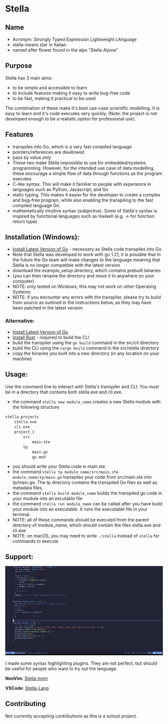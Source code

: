 # Stella

## Name

- Acronym: Strongly Typed Expression Lightweight LAnguage
- stella means star in Italian
- named after flower found in the alps "Stella Alpina"

## Purpose

Stella has 3 main aims:

- to be simple and accessible to learn
- to include features making it easy to write bug-free code
- to be fast, making it practical to be used

The combination of these make it's best use-case scientific modelling. It is easy to learn and it's code executes very quickly. (Note: the project is not developed enough to be a realistic option for professional use).

## Features

- transpiles into Go, which is a very fast compiled language
- pointers/references are disallowed
- pass by value only
- These two make Stella impossible to use for embedded/systems programming. However, for the intended use case of data modelling, these encourage a simple flow of data through functions as the program executes.
- C-like syntax. This will make it familiar to people with experience in languages such as Python, Javascript, and Go
- static typing. This makes it easier for the developer to create a complex and bug-free program, while also enabling the transpiling to the fast compiled language Go.
- mathematically intuitive syntax (subjective). Some of Stella's syntax is inspired by functional languages such as Haskell (e.g. -> for function return type).

## Installation (Windows):

- [Install Latest Version of Go](https://go.dev/doc/install) - necessary as Stella code transpiles into Go
- Note that Stella was developed to work with go 1.21, it is possible that in the future the Go team will make changes to the language meaning that Stella is no longer compatible with the latest version
- download the example_setup directory, which contains prebuilt binaries
- (you can then rename the directory and move it to anywhere on your computer)
- NOTE: only tested on Windows, this may not work on other Operating Systems
- NOTE: if you encounter any errors with the transpiler, please try to bulid from source as outlined in the instructions below, as they may have been patched in the latest version

### Alternative:

- [Install Latest Version of Go](https://go.dev/doc/install)
- [Install Rust](https://www.rust-lang.org/tools/install) - required to build the CLI
- build the transpiler using the `go build` command in the src/cli directory
- build the CLI using the `cargo build` command in the src/stella directory
- copy the binaries you built into a new directory (in any location on your machine)

## Usage:

Use the command line to interact with Stella's transpiler and CLI. You must be in a directory that contains both stella.exe and cli.exe.

- the command `stella new module_name` creates a new Stella module with the following structure

```
stella_projects
    stella.exe
    cli.exe
    project_1
        src
            main.ste
        tp
            main.go
            go.mod

```

- you should write your Stella code in main.ste.
- the command `stella tp module_name/src/main.ste module_name/tp/main.go` transpiles your code from src/main.ste into tp/main.go. The tp directory contains the transpiled Go files as well as metadata files.
- the command `stella build module_name` builds the transpiled go code in your module into an excutable file
- the command `stella run module_name` can be called after you have build your module into an executable. It runs the executable file in your terminal.
- NOTE: all of these commands should be executed from the parent directory of module_name, which should contain the files stella.exe and cli.exe
- NOTE: on macOS, you may need to write `./stella` instead of `stella` for commands to execute

## Support:

![demo](demo.PNG)

I made some syntax highlighting plugins. They are not perfect, but should be useful for people who want to try out the language.

**NeoVim**: [Stella-nvim](https://github.com/all-c-a-p-s/Stella-nvim)

**VSCode**: [Stella-Lang](https://marketplace.visualstudio.com/items?itemName=StellaLang.stella-lang)

## Contributing

Not currently accepting contributions as this is a school project.
